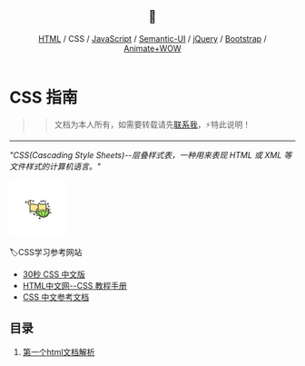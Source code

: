 <div align="center">
  <h2><a name="head"></a>📖</h2>
</div>  
<div align="center">
  <a href="https://github.com/fmw666/Front-end/blob/master/HTML/README.md#head">HTML</a> 
  / 
  CSS
  / 
  <a href="https://github.com/fmw666/Front-end/blob/master/JavaScript/README.md#head">JavaScript</a> 
  /
  <a href="https://github.com/fmw666/Front-end/blob/master/Semantic-UI/README.md#head">Semantic-UI</a>
  /
  <a href="https://github.com/fmw666/Front-end/blob/master/jQuery/README.md#head">jQuery</a>
  / 
  <a href="https://github.com/fmw666/Front-end/blob/master/Bootstrap/README.md#head">Bootstrap</a> 
  /
  <a href="https://github.com/fmw666/Front-end/blob/master/Animate%2BWOW/README.md#head">Animate+WOW</a>
</div>

<br>

# CSS 指南

>> 文档为本人所有，如需要转载请先[联系我](https://github.com/fmw666)，⚡特此说明！
<hr/>

*"CSS(Cascading Style Sheets)--层叠样式表，一种用来表现 HTML 或 XML 等文件样式的计算机语言。"*

<img src="../HTML/pics/cute.jpg" width="100">

🏷CSS学习参考网站
 - [30秒 CSS 中文版](http://caibaojian.com/30-seconds-of-css/)
 - [HTML中文网--CSS 教程手册](https://www.html.cn/book/css/)
 - [CSS 中文参考文档](http://css.cuishifeng.cn/)

## 目录

1. [第一个html文档解析](#第一个html文档解析)
